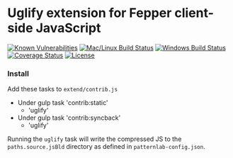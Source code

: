 # Uglify extension for Fepper client-side JavaScript

[![Known Vulnerabilities][snyk-image]][snyk-url]
[![Mac/Linux Build Status][travis-image]][travis-url]
[![Windows Build Status][appveyor-image]][appveyor-url]
[![Coverage Status][coveralls-image]][coveralls-url]
[![License][license-image]][license-url]

### Install

Add these tasks to `extend/contrib.js`

* Under gulp task 'contrib:static'
  * 'uglify'
* Under gulp task 'contrib:syncback'
  * 'uglify'

Running the `uglify` task will write the compressed JS to the 
`paths.source.jsBld` directory as defined in `patternlab-config.json`.

[snyk-image]: https://snyk.io/test/github/electric-eloquence/fp-uglify/master/badge.svg
[snyk-url]: https://snyk.io/test/github/electric-eloquence/fp-uglify/master

[travis-image]: https://img.shields.io/travis/electric-eloquence/fp-uglify.svg?label=mac%20%26%20linux
[travis-url]: https://travis-ci.org/electric-eloquence/fp-uglify

[appveyor-image]: https://img.shields.io/appveyor/ci/e2tha-e/fp-uglify.svg?label=windows
[appveyor-url]: https://ci.appveyor.com/project/e2tha-e/fp-uglify

[coveralls-image]: https://img.shields.io/coveralls/electric-eloquence/fp-uglify/master.svg
[coveralls-url]: https://coveralls.io/r/electric-eloquence/fp-uglify

[license-image]: https://img.shields.io/github/license/electric-eloquence/fp-uglify.svg
[license-url]: https://raw.githubusercontent.com/electric-eloquence/fp-uglify/master/LICENSE
